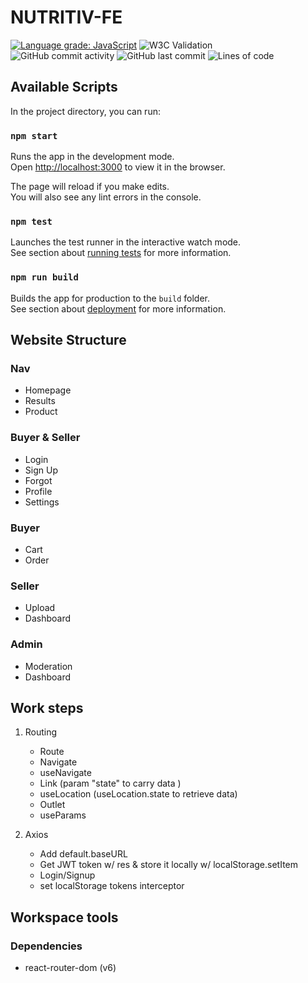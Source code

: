 # NUTRITIV-FE

[![Language grade: JavaScript](https://img.shields.io/lgtm/grade/javascript/g/Monstarrrr/nutritiv-fe.svg?logo=lgtm&logoWidth=18)](https://lgtm.com/projects/g/Monstarrrr/nutritiv-fe/context:javascript) 
![W3C Validation](https://img.shields.io/w3c-validation/html?targetUrl=https%3A%2F%2Fnutritiv-staging.herokuapp.com%2Flogin)  
![GitHub commit activity](https://img.shields.io/github/commit-activity/w/monstarrrr/nutritiv-fe) 
![GitHub last commit](https://img.shields.io/github/last-commit/monstarrrr/nutritiv-fe?color=blue&label=last%20updated) 
![Lines of code](https://img.shields.io/tokei/lines/github/Monstarrrr/nutritiv-fe) 

## Available Scripts

In the project directory, you can run:

### `npm start`

Runs the app in the development mode.\
Open [http://localhost:3000](http://localhost:3000) to view it in the browser.

The page will reload if you make edits.\
You will also see any lint errors in the console.

### `npm test`

Launches the test runner in the interactive watch mode.\
See section about [running tests](https://facebook.github.io/create-react-app/docs/running-tests) for more information.

### `npm run build`

Builds the app for production to the `build` folder.\
See section about [deployment](https://facebook.github.io/create-react-app/docs/deployment) for more information.

## Website Structure

### Nav
- Homepage
- Results
- Product

### Buyer & Seller
- Login
- Sign Up
- Forgot
- Profile
- Settings

### Buyer
- Cart
- Order
<!-- - Payment -->

### Seller
- Upload
- Dashboard

### Admin
- Moderation
- Dashboard

## Work steps

1. Routing
   - Route
   - Navigate 
   - useNavigate
   - Link (param "state" to carry data )
   - useLocation (useLocation.state to retrieve data)
   - Outlet
   - useParams

2. Axios
   - Add default.baseURL
   - Get JWT token w/ res & store it locally w/ localStorage.setItem
   - Login/Signup
   - set localStorage tokens interceptor

## Workspace tools

### Dependencies

- react-router-dom (v6)
